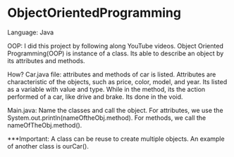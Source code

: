 # ObjectOrientedProgramming
Language: Java

OOP:
I did this project by following along YouTube videos.
Object Oriented Programming(OOP) is instance of a class. Its able to describe an object by its attributes and methods.

How?
Car.java file: attributes and methods of car is listed.
Attributes are characteristic of the objects, such as price, color, model, and year.
Its listed as a variable with value and type. 
While in the method, its the action performed of a car, like drive and brake. Its done in the void. 

Main.java: Name the classes and call the object.
For attributes, we use the System.out.println(nameOftheObj.method). For methods, we call the nameOfTheObj.method().

***Important:
A class can be reuse to create multiple objects.
An example of another class is ourCar(). 

